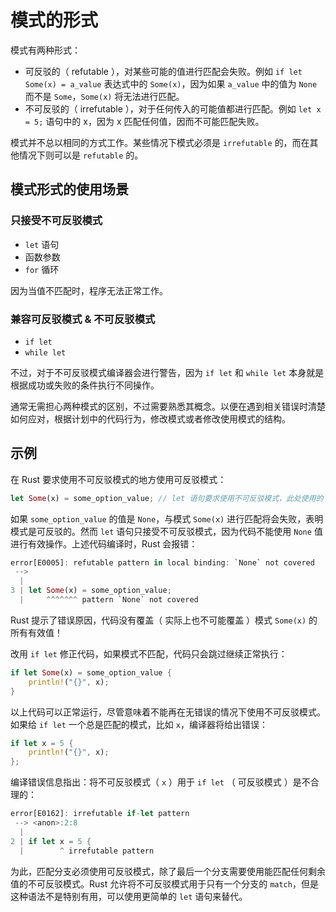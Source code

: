 # 模式的形式

模式有两种形式：

- 可反驳的（ refutable ），对某些可能的值进行匹配会失败。例如 `if let Some(x) = a_value` 表达式中的 `Some(x)`，因为如果 `a_value` 中的值为 `None` 而不是 `Some`，`Some(x)` 将无法进行匹配。
- 不可反驳的（ irrefutable ），对于任何传入的可能值都进行匹配。例如 `let x = 5;` 语句中的 x，因为 x 匹配任何值，因而不可能匹配失败。

模式并不总以相同的方式工作。某些情况下模式必须是 `irrefutable` 的，而在其他情况下则可以是 `refutable` 的。

## 模式形式的使用场景

### 只接受不可反驳模式

- `let` 语句
- 函数参数
- `for` 循环

因为当值不匹配时，程序无法正常工作。

### 兼容可反驳模式 & 不可反驳模式

- `if let`
- `while let`

不过，对于不可反驳模式编译器会进行警告，因为 `if let` 和 `while let` 本身就是根据成功或失败的条件执行不同操作。

通常无需担心两种模式的区别，不过需要熟悉其概念。以便在遇到相关错误时清楚如何应对，根据计划中的代码行为，修改模式或者修改使用模式的结构。

## 示例

在 Rust 要求使用不可反驳模式的地方使用可反驳模式：

```rust
let Some(x) = some_option_value; // let 语句要求使用不可反驳模式，此处使用的 Some(x) 为可反驳模式
```

如果 `some_option_value` 的值是 `None`，与模式 `Some(x)` 进行匹配将会失败，表明模式是可反驳的。然而 `let` 语句只接受不可反驳模式，因为代码不能使用 `None` 值进行有效操作。上述代码编译时，Rust 会报错：

```rust
error[E0005]: refutable pattern in local binding: `None` not covered
 -->
  |
3 | let Some(x) = some_option_value;
  |     ^^^^^^^ pattern `None` not covered
```

Rust 提示了错误原因，代码没有覆盖（ 实际上也不可能覆盖 ）模式 `Some(x)` 的所有有效值！

改用 `if let` 修正代码，如果模式不匹配，代码只会跳过继续正常执行：

```rust
if let Some(x) = some_option_value {
    println!("{}", x);
}
```

以上代码可以正常运行，尽管意味着不能再在无错误的情况下使用不可反驳模式。如果给 `if let` 一个总是匹配的模式，比如 `x`，编译器将给出错误：

```rust
if let x = 5 {
    println!("{}", x);
};
````

编译错误信息指出：将不可反驳模式（ `x` ）用于 `if let` （ 可反驳模式 ）是不合理的：

```rust
error[E0162]: irrefutable if-let pattern
 --> <anon>:2:8
  |
2 | if let x = 5 {
  |        ^ irrefutable pattern
```

为此，匹配分支必须使用可反驳模式，除了最后一个分支需要使用能匹配任何剩余值的不可反驳模式。Rust 允许将不可反驳模式用于只有一个分支的 `match`，但是这种语法不是特别有用，可以使用更简单的 `let` 语句来替代。
